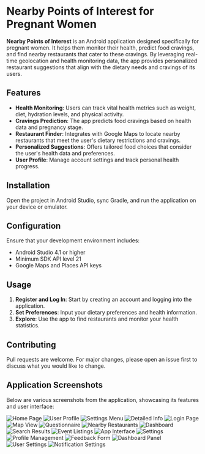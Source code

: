 
# Nearby Points of Interest for Pregnant Women

**Nearby Points of Interest** is an Android application designed specifically for pregnant women. It helps them monitor their health, predict food cravings, and find nearby restaurants that cater to these cravings. By leveraging real-time geolocation and health monitoring data, the app provides personalized restaurant suggestions that align with the dietary needs and cravings of its users.

## Features

- **Health Monitoring**: Users can track vital health metrics such as weight, diet, hydration levels, and physical activity.
- **Cravings Prediction**: The app predicts food cravings based on health data and pregnancy stage.
- **Restaurant Finder**: Integrates with Google Maps to locate nearby restaurants that meet the user's dietary restrictions and cravings.
- **Personalized Suggestions**: Offers tailored food choices that consider the user's health data and preferences.
- **User Profile**: Manage account settings and track personal health progress.

## Installation


Open the project in Android Studio, sync Gradle, and run the application on your device or emulator.

## Configuration

Ensure that your development environment includes:

- Android Studio 4.1 or higher
- Minimum SDK API level 21
- Google Maps and Places API keys

## Usage

1. **Register and Log In**: Start by creating an account and logging into the application.
2. **Set Preferences**: Input your dietary preferences and health information.
3. **Explore**: Use the app to find restaurants and monitor your health statistics.

## Contributing

Pull requests are welcome. For major changes, please open an issue first to discuss what you would like to change.

## Application Screenshots

Below are various screenshots from the application, showcasing its features and user interface:

![Home Page](353500717_940335237227566_5110442465690988275_n.jpg)
![User Profile](355469897_985579452630564_3919569544316404732_n.jpg)
![Settings Menu](355490038_787222809620932_4717274138127579273_n.jpg)
![Detailed Info](355549308_814205703472727_8424889003063983106_n.jpg)
![Login Page](355605795_1213315752671781_5990843288836402004_n.jpg)
![Map View](355605800_992546368438299_3383217025480676494_n.jpg)
![Questionnaire](355636082_707995891134025_6320936976388254476_n.jpg)
![Nearby Restaurants](355750100_594478809491942_2803607394710012629_n.jpg)
![Dashboard](355758073_214051654913581_2442313571556677225_n.jpg)
![Search Results](355807841_275214251844379_8858085322636198744_n.jpg)
![Event Listings](353500717_940335237227566_5110442465690988275_n.jpg)
![App Interface](355091959_250678234250043_4251625849982828073_n.jpg)
![Settings](355427679_780947686900373_2572697240617617037_n.jpg)
![Profile Management](355600608_316231900754405_670852770866917306_n.jpg)
![Feedback Form](355655432_1416933559105419_888660467044715323_n.jpg)
![Dashboard Panel](357709973_661364442079674_3390659391020380012_n.jpg)
![User Settings](357721978_810571553797847_760331723711062888_n.jpg)
![Notification Settings](357866645_224236579989083_6502825264137757753_n.jpg)
